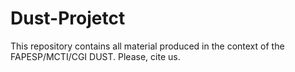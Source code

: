 # Dust-Projetct
This repository contains all material produced in the context of the FAPESP/MCTI/CGI DUST. Please, cite us.